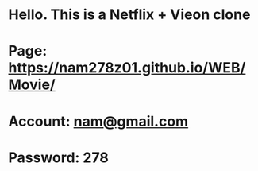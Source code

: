 # Hello. This is a Netflix + Vieon clone
# Page: https://nam278z01.github.io/WEB/Movie/
# Account: nam@gmail.com
# Password: 278
